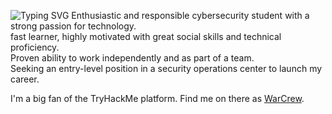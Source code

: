 ![Typing SVG](https://readme-typing-svg.demolab.com/?lines=Hello.+My+name+is+Shaul+Kabla.;A.K.A+WarCrew)
Enthusiastic and responsible cybersecurity student with a strong passion for technology.\
fast learner, highly motivated with great social skills and technical proficiency.\
Proven ability to work independently and as part of a team.\
Seeking an entry-level position in a security operations center to launch my career.

I'm a big fan of the TryHackMe platform. Find me on there as [WarCrew](https://tryhackme.com/p/WarCrew).
